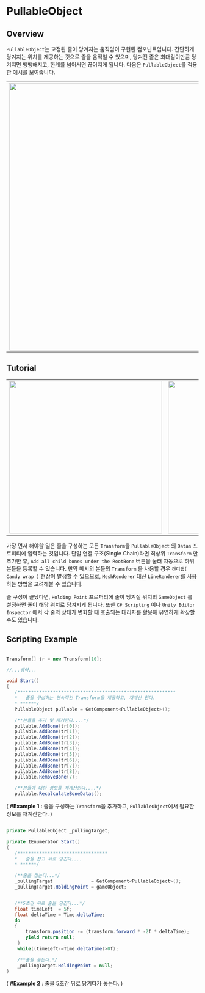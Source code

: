 # PullableObject

## Overview
```PullableObject```는 고정된 줄이 당겨지는 움직임이 구현된 컴포넌트입니다. 간단하게 당겨지는 위치를 제공하는 것으로 줄을 움직일 수 있으며, 당겨진 줄은 최대길이만큼 당겨지면 팽팽해지고, 한계를 넘어서면 끊어지게 됩니다. 다음은 ```PullableObject```를 적용한 예시를 보여줍니다.

<table><tr><td>
<img width="700px" img src="https://github.com/mamajuk/PullableObject-For-Unity/blob/main/readmy_resources/readmy_gif.gif?raw=true">
</td></tr></table>

## Tutorial

<table><tr>
<td><img width="400px" height="400px" img src="https://github.com/mamajuk/PullableObject-For-Unity/blob/main/readmy_resources/readmy_image(1).png?raw=true"></td>
<td><img width="800px" height="400px" img src="https://github.com/mamajuk/PullableObject-For-Unity/blob/main/readmy_resources/readmy_image(3).png?raw=true"></td>
</tr></table>

가장 먼저 해야할 일은 줄을 구성하는 모든 ```Transform```을 ```PullableObject``` 의 ```Datas``` 프로퍼티에 입력하는 것입니다. 단일 연결 구조(Single Chain)라면 최상위 ```Transform``` 만 추가한 후, ```Add all child bones under the RootBone``` 버튼을 눌러 자동으로 하위 본들을 등록할 수 있습니다. 만약 메시의 본들의 ```Transform``` 을 사용할 경우 ```캔디랩( Candy wrap )``` 현상이 발생할 수 있으므로, ```MeshRenderer``` 대신 ```LineRenderer```를 사용하는 방법을 고려해볼 수 있습니다. 

줄 구성이 끝났다면, ```Holding Point``` 프로퍼티에 줄이 당겨질 위치의 ```GameObject``` 를 설정하면 줄이 해당 위치로 당겨지게 됩니다. 또한 ```C# Scripting``` 이나 ```Unity Editor Inspector``` 에서 각 줄의 상태가 변화할 때 호출되는 대리자를 활용해 유연하게 확장할 수도 있습니다.

## Scripting Example
``` c#

Transform[] tr = new Transform[10];

//...생략...

void Start()
{
   /**********************************************************
   *   줄을 구성하는 연속적인 Transform을 제공하고, 재계산 한다.
   * ******/
   PullableObject pullable = GetComponent<PullableObject>();

   /**본들을 추가 및 제거한다....*/
   pullable.AddBone(tr[0]);
   pullable.AddBone(tr[1]);
   pullable.AddBone(tr[2]);
   pullable.AddBone(tr[3]);
   pullable.AddBone(tr[4]);
   pullable.AddBone(tr[5]);
   pullable.AddBone(tr[6]);
   pullable.AddBone(tr[7]);
   pullable.AddBone(tr[8]);
   pullable.RemoveBone(7);

   /**본들에 대한 정보를 재계산한다....*/
   pullable.RecalculateBoneDatas();

```
( **#Example 1** : 줄을 구성하는 ```Transform```을 추가하고, ```PullableObject```에서 필요한 정보를 재계산한다. )

``` c#

private PullableObject _pullingTarget;

private IEnumerator Start()
{
   /*********************************
   *   줄을 잡고 뒤로 당긴다....
   * ******/

   /**줄을 잡는다...*/
   _pullingTarget              = GetComponent<PullableObject>();
   _pullingTarget.HoldingPoint = gameObject;


   /**5초간 뒤로 줄을 당긴다...*/
   float timeLeft  = 5f;
   float deltaTime = Time.deltaTime;
   do
   {
       transform.position -= (transform.forward * -2f * deltaTime);
       yield return null;
    }
    while((timeLeft-=Time.deltaTime)>0f);

    /**줄을 놓는다.*/
    _pullingTarget.HoldingPoint = null;
}

```
( **#Example 2** : 줄을 5초간 뒤로 당기다가 놓는다. )

